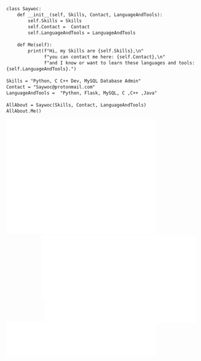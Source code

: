 ``` Py
class Saywoc:
    def __init__(self, Skills, Contact, LanguageAndTools):
        self.Skills = Skills
        self.Contact =  Contact
        self.LanguageAndTools = LanguageAndTools

    def Me(self):
        print(f"Hi, my Skills are {self.Skills},\n"
              f"you can contact me here: {self.Contact},\n"
              f"and I know or want to learn these languages and tools: {self.LanguageAndTools}.")

Skills = "Python, C C++ Dev, MySQL Database Admin"
Contact = "Saywoc@protonmail.com"
LanguageAndTools =  "Python, Flask, MySQL, C ,C++ ,Java"

AllAbout = Saywoc(Skills, Contact, LanguageAndTools)
AllAbout.Me()
```
<p>
	<a>
        <img src="github-metrics.svg" alt="Metrics" width = "400">
    </a>
    <img align= "right"src="/metrics.plugin.isocalendar.svg" alt="Metrics" width = "410">   
    <img align= "right"src="/metrics.plugin.topics.icons.svg" alt="Metrics" width = "400">
    <img src="/metrics.plugin.languages.details.svg" alt="Metrics"  width = "400">    
</p>
